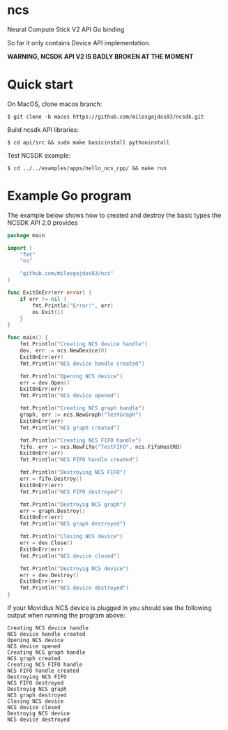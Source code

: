 # ncs
Neural Compute Stick V2 API Go binding

So far it only contains Device API implementation.

**WARNING, NCSDK API V2 IS BADLY BROKEN AT THE MOMENT**

# Quick start

On MacOS, clone macos branch:

```shell
$ git clone -b macos https://github.com/milosgajdos83/ncsdk.git
```

Build ncsdk API libraries:

```shell
$ cd api/src && sudo make basicinstall pythoninstall
```

Test NCSDK example:

```shell
$ cd ../../examples/apps/hello_ncs_cpp/ && make run
```

# Example Go program

The example below shows how to created and destroy the basic types the NCSDK API 2.0 provides

```go
package main

import (
	"fmt"
	"os"

	"github.com/milosgajdos83/ncs"
)

func ExitOnErr(err error) {
	if err != nil {
		fmt.Println("Error:", err)
		os.Exit(1)
	}
}

func main() {
	fmt.Println("Creating NCS device handle")
	dev, err := ncs.NewDevice(0)
	ExitOnErr(err)
	fmt.Println("NCS device handle created")

	fmt.Println("Opening NCS device")
	err = dev.Open()
	ExitOnErr(err)
	fmt.Println("NCS device opened")

	fmt.Println("Creating NCS graph handle")
	graph, err := ncs.NewGraph("TestGraph")
	ExitOnErr(err)
	fmt.Println("NCS graph created")

	fmt.Println("Creating NCS FIFO handle")
	fifo, err := ncs.NewFifo("TestFIFO", ncs.FifoHostRO)
	ExitOnErr(err)
	fmt.Println("NCS FIFO handle created")

	fmt.Println("Destroying NCS FIFO")
	err = fifo.Destroy()
	ExitOnErr(err)
	fmt.Println("NCS FIFO destroyed")

	fmt.Println("Destroyig NCS graph")
	err = graph.Destroy()
	ExitOnErr(err)
	fmt.Println("NCS graph destroyed")

	fmt.Println("Closing NCS device")
	err = dev.Close()
	ExitOnErr(err)
	fmt.Println("NCS device closed")

	fmt.Println("Destroyig NCS device")
	err = dev.Destroy()
	ExitOnErr(err)
	fmt.Println("NCS device destroyed")
}
```

If your Movidius NCS device is plugged in you should see the following output when running the program above:

```console
Creating NCS device handle
NCS device handle created
Opening NCS device
NCS device opened
Creating NCS graph handle
NCS graph created
Creating NCS FIFO handle
NCS FIFO handle created
Destroying NCS FIFO
NCS FIFO destroyed
Destroyig NCS graph
NCS graph destroyed
Closing NCS device
NCS device closed
Destroyig NCS device
NCS device destroyed
```
